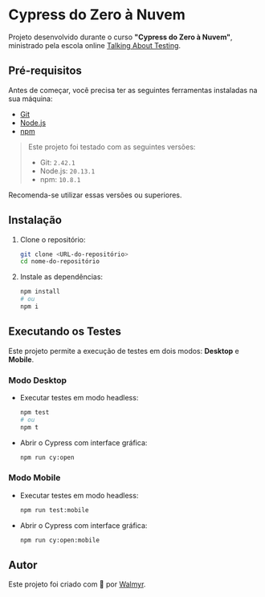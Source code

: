 # Cypress do Zero à Nuvem

Projeto desenvolvido durante o curso **"Cypress do Zero à Nuvem"**, ministrado pela escola online [Talking About Testing](https://talkingabouttesting.com).

## Pré-requisitos

Antes de começar, você precisa ter as seguintes ferramentas instaladas na sua máquina:

- [Git](https://git-scm.com/)
- [Node.js](https://nodejs.org/)
- [npm](https://www.npmjs.com/)

> Este projeto foi testado com as seguintes versões:
> - Git: `2.42.1`
> - Node.js: `20.13.1`
> - npm: `10.8.1`

Recomenda-se utilizar essas versões ou superiores.

## Instalação

1. Clone o repositório:
   ```bash
   git clone <URL-do-repositório>
   cd nome-do-repositório
   ```

2. Instale as dependências:
   ```bash
   npm install
   # ou
   npm i
   ```

## Executando os Testes

Este projeto permite a execução de testes em dois modos: **Desktop** e **Mobile**.

###  Modo Desktop

- Executar testes em modo headless:
  ```bash
  npm test
  # ou
  npm t
  ```

- Abrir o Cypress com interface gráfica:
  ```bash
  npm run cy:open
  ```

###  Modo Mobile

- Executar testes em modo headless:
  ```bash
  npm run test:mobile
  ```

- Abrir o Cypress com interface gráfica:
  ```bash
  npm run cy:open:mobile
  ```

##  Autor

Este projeto foi criado com 💚 por [Walmyr](https://walmyr.dev).


